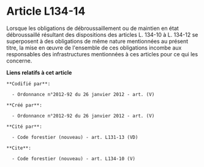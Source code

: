 # Article L134-14

Lorsque les obligations de débroussaillement ou de maintien en état débroussaillé résultant des dispositions des articles L.
134-10 à L. 134-12 se superposent à des obligations de même nature mentionnées au présent titre, la mise en œuvre de
l'ensemble de ces obligations incombe aux responsables des infrastructures mentionnées à ces articles pour ce qui les
concerne.

**Liens relatifs à cet article**

	**Codifié par**:

	  - Ordonnance n°2012-92 du 26 janvier 2012 - art. (V)

	**Créé par**:

	  - Ordonnance n°2012-92 du 26 janvier 2012 - art. (V)

	**Cité par**:

	  - Code forestier (nouveau) - art. L131-13 (VD)

	**Cite**:

	  - Code forestier (nouveau) - art. L134-10 (V)
